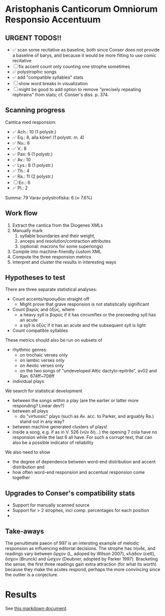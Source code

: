 # Aristophanis Canticorum Omniorum Responsio Accentuum

## URGENT TODOS!!

- ✅ scan some recitative as baseline, both since Conser does not provide a baseline of barys, and because it would be more fitting to use comic recitative 
- ☐ fix accent count only counting one strophe sometimes
- ✅ polystrophic songs
- ✅ add "compatible syllables" stats
- ☐ show word breaks in visualization 
- ☐ might be good to add option to remove "precisely repeating rephrains" from stats; cf. Conser's diss. p. 374.

## Scanning progress

Cantica med responsion: 
- ✅ Ach.: 10 (1 polystr.)
- ✅ Eq.: 8, alla körer! (1 polystr. m. 4)
- ✅ Nu.: 6
- ✅ V.: 8
- ✅ Pax: 6 (1 polystr.)
- ✅ Av.: 10
- ✅ Lys.: 8 (1 polystr.)
- ✅ Th.: 4
- ✅ Ra.: 11 (2 polystr.)
- ☐ Ec.: 6 
- ✅ Pl.: 2 

Summa: 79
Varav polystrofiska: 6 (≈ 7.6%)

## Work flow
1. Extract the cantica from the Diogenes XMLs
2. Manually mark 
   1. syllable boundaries and their weight, 
   2. anceps and resolution/contraction attributes
   3. (optional: macrons for some superlongs)
3. Compile into machine-friendly custom XML
4. Compute the three responsion metrics 
5. Interpret and cluster the results in interesting ways

## Hypotheses to test

There are three separate statistical analyses:

- Count accents/προσῳδίαι straight off
  - Might prove that grave responsion is not statistically significant
- Count βαρύς and ὀξύς, where
  - a heavy syll is βαρύς if it has circumflex or the preceeding syll has an acute 
  - a syll is ὀξύς if it has an acute and the subsequent syll is light
- Count compatible syllables

These metrics should also be run on subsets of 
- rhythmic genres:
  - on trochaic verses only
  - on iambic verses only
  - on Aeolic verses only
  - on the two songs of "undeveloped Attic dactylo-epitrite", av02 and Ran. 674ff~706ff
- individual plays

We search for statistical development
- between the songs within a play (are the earlier or latter more responding? Linear dev?)
- between all plays
  - do "virtuosic" plays (such as Av. acc. to Parker, and arguably Ra.) stand out in any way?
- between machine generated clusters of plays!
- inside a song, e.g. if as in V. 526 (νῦν δὴ...) the opening 7 cola have no responsion while the last 6 all have. For such a corrupt text, that can also be a possible indicator of reliability

We also need to show
- the degree of dependence between word-end distribution and accent distribution and
- how often word-end responsion and accentual responsion come together 

## Upgrades to Conser's compatibility stats

- Support for manually scanned source
- Support for > 2 strophes, incl comp. percentages for each position
- 


## Take-aways

The penultimate paeon of  997 is an intersting example of melodic responsion as influencing editorial decisions. The strophe has τήνδε, and readings vary between ὄρχον (L, adoped by Wilson 2007), κλάδον (cett), ὄσχον (Brunck) and ὦσχον (Deubner, adopted by Parker 1997). Bracketing the sense, the first three readings gain extra attraction (for what its worth) because they make the acutes respond, perhaps the more convincing since the outlier is a conjecture.

# Results

See [this markdown document](RESULT.md). 